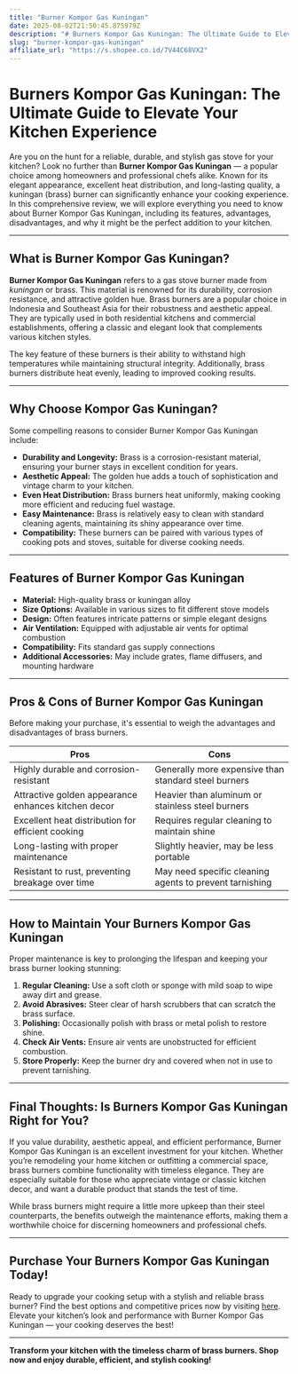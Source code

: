 ```yaml
---
title: "Burner Kompor Gas Kuningan"
date: 2025-08-02T21:50:45.875979Z
description: "# Burners Kompor Gas Kuningan: The Ultimate Guide to Elevate Your Kitchen Experience..."
slug: "burner-kompor-gas-kuningan"
affiliate_url: "https://s.shopee.co.id/7V44C68VX2"
---
```

# Burners Kompor Gas Kuningan: The Ultimate Guide to Elevate Your Kitchen Experience

Are you on the hunt for a reliable, durable, and stylish gas stove for your kitchen? Look no further than **Burner Kompor Gas Kuningan** — a popular choice among homeowners and professional chefs alike. Known for its elegant appearance, excellent heat distribution, and long-lasting quality, a kuningan (brass) burner can significantly enhance your cooking experience. In this comprehensive review, we will explore everything you need to know about Burner Kompor Gas Kuningan, including its features, advantages, disadvantages, and why it might be the perfect addition to your kitchen.

---

## What is Burner Kompor Gas Kuningan?

**Burner Kompor Gas Kuningan** refers to a gas stove burner made from *kuningan* or brass. This material is renowned for its durability, corrosion resistance, and attractive golden hue. Brass burners are a popular choice in Indonesia and Southeast Asia for their robustness and aesthetic appeal. They are typically used in both residential kitchens and commercial establishments, offering a classic and elegant look that complements various kitchen styles.

The key feature of these burners is their ability to withstand high temperatures while maintaining structural integrity. Additionally, brass burners distribute heat evenly, leading to improved cooking results.

---

## Why Choose Kompor Gas Kuningan?

Some compelling reasons to consider Burner Kompor Gas Kuningan include:

- **Durability and Longevity:** Brass is a corrosion-resistant material, ensuring your burner stays in excellent condition for years.
- **Aesthetic Appeal:** The golden hue adds a touch of sophistication and vintage charm to your kitchen.
- **Even Heat Distribution:** Brass burners heat uniformly, making cooking more efficient and reducing fuel wastage.
- **Easy Maintenance:** Brass is relatively easy to clean with standard cleaning agents, maintaining its shiny appearance over time.
- **Compatibility:** These burners can be paired with various types of cooking pots and stoves, suitable for diverse cooking needs.

---

## Features of Burner Kompor Gas Kuningan

- **Material:** High-quality brass or kuningan alloy
- **Size Options:** Available in various sizes to fit different stove models
- **Design:** Often features intricate patterns or simple elegant designs
- **Air Ventilation:** Equipped with adjustable air vents for optimal combustion
- **Compatibility:** Fits standard gas supply connections
- **Additional Accessories:** May include grates, flame diffusers, and mounting hardware

---

## Pros & Cons of Burner Kompor Gas Kuningan

Before making your purchase, it's essential to weigh the advantages and disadvantages of brass burners.

| **Pros** | **Cons** |
|------------------------------|------------------------------|
| Highly durable and corrosion-resistant | Generally more expensive than standard steel burners |
| Attractive golden appearance enhances kitchen decor | Heavier than aluminum or stainless steel burners |
| Excellent heat distribution for efficient cooking | Requires regular cleaning to maintain shine |
| Long-lasting with proper maintenance | Slightly heavier, may be less portable |
| Resistant to rust, preventing breakage over time | May need specific cleaning agents to prevent tarnishing |

---

## How to Maintain Your Burners Kompor Gas Kuningan

Proper maintenance is key to prolonging the lifespan and keeping your brass burner looking stunning:

1. **Regular Cleaning:** Use a soft cloth or sponge with mild soap to wipe away dirt and grease.
2. **Avoid Abrasives:** Steer clear of harsh scrubbers that can scratch the brass surface.
3. **Polishing:** Occasionally polish with brass or metal polish to restore shine.
4. **Check Air Vents:** Ensure air vents are unobstructed for efficient combustion.
5. **Store Properly:** Keep the burner dry and covered when not in use to prevent tarnishing.

---

## Final Thoughts: Is Burners Kompor Gas Kuningan Right for You?

If you value durability, aesthetic appeal, and efficient performance, Burner Kompor Gas Kuningan is an excellent investment for your kitchen. Whether you’re remodeling your home kitchen or outfitting a commercial space, brass burners combine functionality with timeless elegance. They are especially suitable for those who appreciate vintage or classic kitchen decor, and want a durable product that stands the test of time.

While brass burners might require a little more upkeep than their steel counterparts, the benefits outweigh the maintenance efforts, making them a worthwhile choice for discerning homeowners and professional chefs.

---

## Purchase Your Burners Kompor Gas Kuningan Today!

Ready to upgrade your cooking setup with a stylish and reliable brass burner? Find the best options and competitive prices now by visiting [here](https://s.shopee.co.id/7V44C68VX2). Elevate your kitchen’s look and performance with Burner Kompor Gas Kuningan — your cooking deserves the best!

---

**Transform your kitchen with the timeless charm of brass burners. Shop now and enjoy durable, efficient, and stylish cooking!**